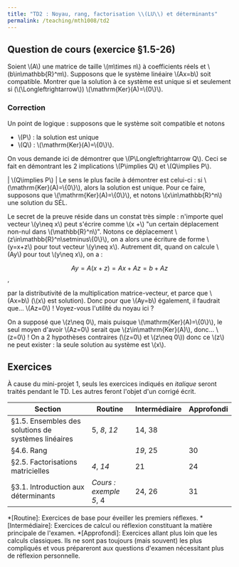 ```yaml
---
title: "TD2 : Noyau, rang, factorisation \\(LU\\) et déterminants"
permalink: /teaching/mth1008/td2
---
```


## Question de cours (exercice §1.5-26)

Soient \\(A\\) une matrice de taille \\(m\times n\\) à coefficients réels et \\(b\in\mathbb{R}^m\\). Supposons que le système linéaire \\(Ax=b\\) soit compatible. Montrer que la solution à ce système est unique si et seulement si (\\(\Longleftrightarrow\\)) \\(\mathrm{Ker}(A)=\\{0\\}\\).

### Correction

Un point de logique : supposons que le système soit compatible et notons
- \\(P\\) : la solution est unique
- \\(Q\\) : \\(\mathrm{Ker}(A)=\\{0\\}\\).

On vous demande ici de démontrer que \\(P\Longleftrightarrow Q\\). Ceci se fait en démontrant les 2 implications \\(P\implies Q\\) et \\(Q\implies P\\).

| \\(Q\implies P\\) | Le sens le plus facile à démontrer est celui-ci : si \\(\mathrm{Ker}(A)=\\{0\\}\\), alors la solution est unique. Pour ce faire, supposons que \\(\mathrm{Ker}(A)=\\{0\\}\\), et notons \\(x\in\mathbb{R}^n\\) une solution du SÉL.

Le secret de la preuve réside dans un constat très simple : n'importe quel vecteur \\(y\neq x\\) peut s'écrire comme \\(x +\\) "un certain déplacement non-nul dans \\(\mathbb{R}^n\\)". Notons ce déplacement \\(z\in\mathbb{R}^n\setminus\\{0\\}\\), on a alors une écriture de forme \\(y=x+z\\) pour tout vecteur \\(y\neq x\\). Autrement dit, quand on calcule \\(Ay\\) pour tout \\(y\neq x\\), on a :

$$Ay=A(x+z)=Ax+Az=b+Az$$,

par la distributivité de la multiplication matrice-vecteur, et parce que \\(Ax=b\\) (\\(x\\) est solution). Donc pour que \\(Ay=b\\) également, il faudrait que... \\(Az=0\\) ! Voyez-vous l'utilité du noyau ici ?

On a supposé que \\(z\neq 0\\), mais puisque \\(\mathrm{Ker}(A)=\\{0\\}\\), le seul moyen d'avoir \\(Az=0\\) serait que \\(z\in\mathrm{Ker}(A)\\), donc... \\(z=0\\) ! On a 2 hypothèses contraires (\\(z=0\\) et \\(z\neq 0\\)) donc ce \\(z\\) ne peut exister : la seule solution au système est \\(x\\).

## Exercices

À cause du mini-projet 1, seuls les exercices indiqués en *italique* seront traités pendant le TD. Les autres feront l'objet d'un corrigé écrit.

| Section                                             | Routine                | Intermédiaire | Approfondi |
| --------------------------------------------------- | ---------------------- | ------------- | ---------- |
| §1.5. Ensembles des solutions de systèmes linéaires | 5, *8*, *12*           | 14, 38        |            |
| §4.6. Rang                                          |                        | *19*, 25      | 30         |
| §2.5. Factorisations matricielles                   | *4*, *14*              | 21            | 24         |
| §3.1. Introduction aux déterminants                 | *Cours : exemple 5*, 4 | 24, 26        | 31         |


*[Routine]: Exercices de base pour éveiller les premiers réflexes.
*[Intermédiaire]: Exercices de calcul ou réflexion constituant la matière principale de l'examen.
*[Approfondi]: Exercices allant plus loin que les calculs classiques. Ils ne sont pas toujours (mais souvent) les plus compliqués et vous prépareront aux questions d'examen nécessitant plus de réflexion personnelle.